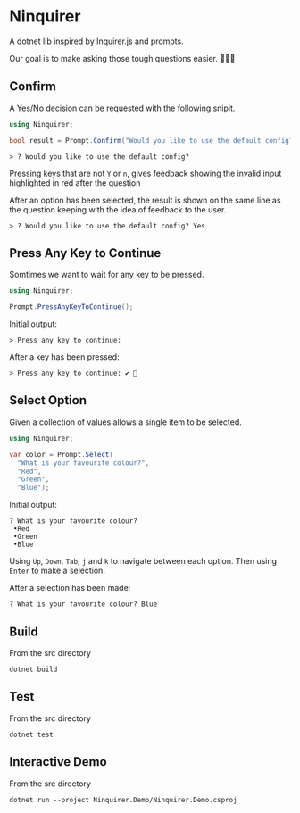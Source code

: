 # Ninquirer
A dotnet lib inspired by Inquirer.js and prompts.

Our goal is to make asking those tough questions easier. 🙋🙋‍♂️

## Confirm
A Yes/No decision can be requested with the following snipit.
```csharp
using Ninquirer;

bool result = Prompt.Confirm("Would you like to use the default config?");
```

```
> ? Would you like to use the default config?  
```

Pressing keys that are not `Y` or `n`, gives feedback showing the invalid input highlighted in red after the question

After an option has been selected, the result is shown on the same line as the question keeping with the idea of feedback to the user.
```
> ? Would you like to use the default config? Yes
```

## Press Any Key to Continue
Somtimes we want to wait for any key to be pressed.

```csharp
using Ninquirer;

Prompt.PressAnyKeyToContinue();
```

Initial output:
```
> Press any key to continue:
```

After a key has been pressed:
```
> Press any key to continue: ✔ 🎉
```

## Select Option
Given a collection of values allows a single item to be selected.

```csharp
using Ninquirer;

var color = Prompt.Select(
  "What is your favourite colour?",
  "Red",
  "Green",
  "Blue");
```

Initial output:
```
? What is your favourite colour?
 •Red 
 •Green 
 •Blue 
```
Using `Up`, `Down`, `Tab`, `j` and `k` to navigate between each option.
Then using `Enter` to make a selection.

After a selection has been made:
```
? What is your favourite colour? Blue
```

## Build
From the src directory
```
dotnet build
```

## Test
From the src directory
```
dotnet test
```

## Interactive Demo
From the src directory
```
dotnet run --project Ninquirer.Demo/Ninquirer.Demo.csproj
```

